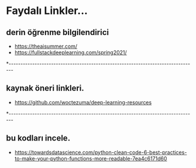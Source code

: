 # Faydalı Linkler...

## derin öğrenme bilgilendirici
* https://theaisummer.com/
* https://fullstackdeeplearning.com/spring2021/

*--------------------------------------------------------------------------------
## kaynak öneri linkleri. 
* https://github.com/woctezuma/deep-learning-resources


*--------------------------------------------------------------------------------
## bu kodları incele.
* https://towardsdatascience.com/python-clean-code-6-best-practices-to-make-your-python-functions-more-readable-7ea4c6171d60
